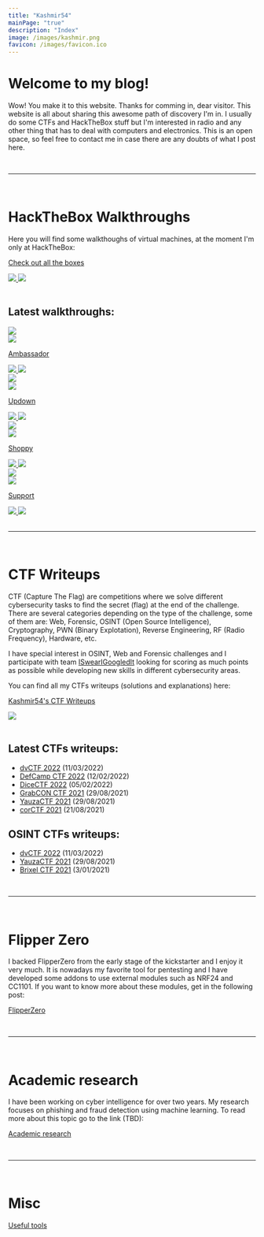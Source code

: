 ```yaml
---
title: "Kashmir54"
mainPage: "true"
description: "Index"
image: /images/kashmir.png
favicon: /images/favicon.ico
---
```


# Welcome to my blog!

Wow! You make it to this website. Thanks for comming in, dear visitor. 
This website is all about sharing this awesome path of discovery I'm in. I usually do some CTFs and HackTheBox stuff but I'm interested in radio and any other thing that has to deal with computers and electronics. This is an open space, so feel free to contact me in case there are any doubts of what I post here.


<div class="banners">
	<div class="hack" width="48%"><script src="https://www.hackthebox.eu/badge/365669"></script></div>
	<div width="48%"><script src="https://tryhackme.com/badge/167590"></script></div>
</div>

<br>

---

<br>

# HackTheBox Walkthroughs

Here you will find some walkthoughs of virtual machines, at the moment I'm only at HackTheBox:

<div class="grid-one">
	<a class="box" href="/walkthroughs">
		<div class="big-box">
			<div class="card-text">
				<p>Check out all the boxes</p>
				<img class="mini-flag" src="/images/ic-userflag.png">
				<img class="mini-flag" src="/images/ic-rootflag.png">
			</div>
		</div>
	</a>
</div>

<br>

## Latest walkthroughs:

<div class="grid">

<a class="box" href="/walkthroughs/hackthebox/ambassador">
	<div class="box">
		<div class="card-logo">
			<img class="logo" src="/images/walkthroughs/hackthebox/ambassador/logo.png"/>
			<div class="mini-os">
					<img class="mini-os" src="/images/ic-linux.svg">
				</div>
		</div>
		<div class="card-text">
			<p>Ambassador</p>
			<img class="flag" src="/images/ic-userflag.png">
			<img class="flag" src="/images/ic-rootflag.png">
		</div>
	</div>
</a>

<a class="box" href="/walkthroughs/hackthebox/updown">
	<div class="box">
		<div class="card-logo">
			<img class="logo" src="/images/walkthroughs/hackthebox/updown/logo.png"/>
			<div class="mini-os">
					<img class="mini-os" src="/images/ic-linux.svg">
				</div>
		</div>
		<div class="card-text">
			<p>Updown</p>
			<img class="flag" src="/images/ic-userflag.png">
			<img class="flag" src="/images/ic-rootflag.png">
		</div>
	</div>
</a>

<a class="box" href="/walkthroughs/hackthebox/shoppy">
	<div class="box">
		<div class="card-logo">
			<img class="logo" src="/images/walkthroughs/hackthebox/shoppy/logo.png"/>
			<div class="mini-os">
					<img class="mini-os" src="/images/ic-linux.svg">
				</div>
		</div>
		<div class="card-text">
			<p>Shoppy</p>
			<img class="flag" src="/images/ic-userflag.png">
			<img class="flag" src="/images/ic-rootflag.png">
		</div>
	</div>
</a>

<a class="box" href="/walkthroughs/hackthebox/support">
	<div class="box">
		<div class="card-logo">
			<img class="logo" src="/images/walkthroughs/hackthebox/support/logo.png"/>
			<div class="mini-os">
				<img class="mini-os-img" src="/images/ic-windows.svg">
			</div>
		</div>
		<div class="card-text">
			<p>Support</p>
			<img class="flag" src="/images/ic-userflag.png">
			<img class="flag" src="/images/ic-rootflag.png">
		</div>
	</div>
</a>


</div>


<br>

---

<br>


# CTF Writeups

CTF (Capture The Flag) are competitions where we solve different cybersecurity tasks to find the secret (flag) at the end of the challenge. There are several categories depending on the type of the challenge, some of them are: Web, Forensic, OSINT (Open Source Intelligence), Cryptography, PWN (Binary Explotation), Reverse Engineering, RF (Radio Frequency), Hardware, etc. 

I have special interest in OSINT, Web and Forensic challenges and I participate with team [ISwearIGoogledIt](https://ctftime.org/team/109689) looking for scoring as much points as possible while developing new skills in different cybersecurity areas.

You can find all my CTFs writeups (solutions and explanations) here: 

<div class="grid-one">
	<a class="box" href="/ctfs">
		<div class="big-box">
			<div class="card-text">
				<p>Kashmir54's CTF Writeups</p>
				<img class="mini-icon" src="/images/ctf.png">
			</div>
		</div>
	</a>
</div>

<br>

## Latest CTFs writeups:

- [dvCTF 2022](/ctfs/dvCTF2022) (11/03/2022)
- [DefCamp CTF 2022](/ctfs/DefCampCTF2022) (12/02/2022)
- [DiceCTF 2022](/ctfs/DiceCTF2022) (05/02/2022)
- [GrabCON CTF 2021](/ctfs/GrabCON) (29/08/2021)
- [YauzaCTF 2021](/ctfs/YauzaCTF2021) (29/08/2021)
- [corCTF 2021](/ctfs/corCTF2021) (21/08/2021)


## OSINT CTFs writeups:

- [dvCTF 2022](/ctfs/dvCTF2022) (11/03/2022)
- [YauzaCTF 2021](/ctfs/YauzaCTF2021) (29/08/2021)
- [Brixel CTF 2021](/ctfs/Brixel#visit-limburg-1) (3/01/2021)


<br>

---


<br>

# Flipper Zero

I backed FlipperZero from the early stage of the kickstarter and I enjoy it very much. It is nowadays my favorite tool for pentesting and I have developed some addons to use external modules such as NRF24 and CC1101. If you want to know more about these modules, get in the following post:  

[FlipperZero](/flipper)

<br>

---

<br>

# Academic research

I have been working on cyber intelligence for over two years. My research focuses on phishing and fraud detection using machine learning.
To read more about this topic go to the link (TBD):

[Academic research](/academic)

<br>

---

<br>

# Misc

[Useful tools](/misc)

<br>